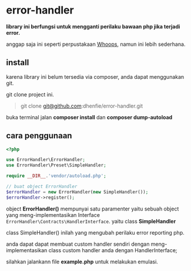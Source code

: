 # error-handler
**library ini berfungsi untuk mengganti perilaku bawaan php jika terjadi error.**

anggap saja ini seperti perpustakaan [Whoops](https://github.com/filp/whoops), namun ini lebih sederhana.

## install
karena library ini belum tersedia via composer, anda dapat menggunakan git. 

git clone project ini.
> git clone git@github.com:dhenfie/error-handler.git

buka terminal jalan **composer install** dan **composer dump-autoload**

## cara penggunaan
```php
<?php

use ErrorHandler\ErrorHandler;
use ErrorHandler\Preset\SimpleHandler;

require __DIR__.'vendor/autoload.php';

// buat object ErrorHandler
$errorHandler = new ErrorHandler(new SimpleHandler());
$errorHandler->register();
```

object **ErrorHandler()** mempunyai satu paramenter yaitu sebuah object yang meng-implementasikan Interface `ErrorHandler\Contracts\HandlerInterface`.
yaitu class **SimpleHandler**

class SimpleHandler() inilah yang mengubah perilaku error reporting php.

anda dapat dapat membuat custom handler sendiri dengan meng-implementasikan class custom handler anda dengan HandlerInterface;

silahkan jalankann file **example.php** untuk melakukan emulasi.